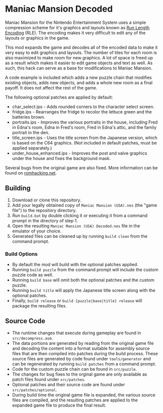 # Maniac Mansion Decoded

Maniac Mansion for the Nintendo Entertainment System uses a simple compression scheme for it's graphics and layouts known as [Run Length Encoding](https://www.nesdev.org/wiki/Tile_compression) (RLE). The encoding makes it very difficult to edit any of the layouts or graphics in the game.

This mod expands the game and decodes all of the encoded data to make it very easy to edit graphics and layouts. The number of tiles for each room is also maximized to make room for new graphics. A lot of space is freed up as a result which makes it easier to edit game objects and text as well. As such, this hack can serve as a base for modifications to Maniac Mansion.

A code example is included which adds a new puzzle chain that modifies existing objects, adds new objects, and adds a whole new room as a final payoff. It does not affect the rest of the game.


The following optional patches are applied by default:

- char_select.ips - Adds rounded corners to the character select screen.
- fridge.ips - Rearranges the fridge to recolor the lettuce green and the batteries brown.
- portraits.ips - Improves the various portraits in the house, including Fred in Edna's room, Edna in Fred's room, Fred in Edna's attic, and the family portrait in the den.
- title_screen.ips - Uses the title screen from the Japanese version, which is based on the C64 graphics. (Not included in default patches, must be applied separately.)
- under_house_enhanced.ips - Improves the post and valve graphics under the house and fixes the background mask.

Several bugs from the original game are also fixed. More information can be found on [romhacking.net](https://www.romhacking.net/hacks/7776/).

## Building

1. Download or clone this repository.
1. Add your legally obtained copy of `Maniac Mansion (USA).nes` (the "game file") to the repository directory.
1. Run `build.bat` by double clicking it or executing it from a command prompt in the directory of step 1.
1. Open the resulting `Maniac Mansion (USA) Decoded.nes` file in the emulator of your choice.
1. Generated files can be cleaned up by running `build clean` from the command prompt.

### Build Options
* By default the mod will build with the optional patches applied.
* Running `build puzzle` from the command prompt will include the custom puzzle code as well.
* Running `build base` will omit both the optional patches and the custom puzzle.
* Running `build title` will apply the Japanese title screen along with the optional patches.
* Finally, `build release` or `build [puzzle|base|title] release` will package the resulting files. 

## Source Code

* The runtime changes that execute during gameplay are found in `src/decompress.asm`.
* The data portions are generated by reading from the original game file and decoding the content into a format suitable for assembly source files that are then compiled into patches during the build process. These source files are generated by code found under `tools/generator` and can be regenerated by running `build patches` from a command prompt.
* Code for the custom puzzle chain can be found in `src/puzzle`.
* The changes for bug fixes to the orginal game are only available as patch files found under `src/patches`.
* Optional patches and their source code are found under `src/patches/optional`.
* During build time the original game file is expanded, the various source files are compiled, and the resulting patches are applied to the expanded game file to produce the final result.
